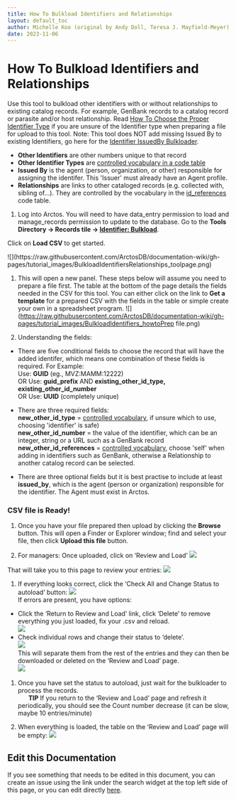 ```yaml
---
title: How To Bulkload Identifiers and Relationships
layout: default_toc
author: Michelle Koo (original by Andy Doll, Teresa J. Mayfield-Meyer)
date: 2023-11-06
---
```


# How To Bulkload Identifiers and Relationships

Use this tool to bulkload other identifiers with or without relationships to existing catalog records. For example, GenBank records to a catalog record or parasite and/or host relationship. Read [How To Choose the Proper Identifier Type](/how_to/How-to-choose-the-proper-other-identifier-type.html) if you are unsure of the Identifier type when preparing a file for upload to this tool. Note: This tool does NOT add missing Issued By to existing Identifiers, go here for the [Identifier IssuedBy Bulkloader](https://arctos.database.museum/loaders/bulk_identifier_issuedby.cfm).

- **Other Identifiers** are other numbers unique to that record
- **Other Identifier Types** are [controlled vocabulary in a code table](https://arctos.database.museum/info/ctDocumentation.cfm?table=ctcoll_other_id_type)
- **Issued By** is the agent (person, organization, or other) responsible for assigning the identifer. This 'Issuer' must already have an Agent profile.
- **Relationships** are links to other cataloged records (e.g. collected with, sibling of…). They are controlled by the vocabulary in the <a href="https://arctos.database.museum/info/ctDocumentation.cfm?table=ctid_references" class="external">id_references</a> code table.

1. Log into Arctos. You will need to have data_entry permission to load and manage_records permission to update to the database. Go to the <b>Tools Directory -> Records tile -> <a href="https://arctos.database.museum/loaders/BulkloadOtherId.cfm" class="external">Identifier: Bulkload</a></b>. 
<p>Click on <b>Load CSV</b> to get started.</p>
![](https://raw.githubusercontent.com/ArctosDB/documentation-wiki/gh-pages/tutorial_images/BulkloadIdentifiersRelationships_toolpage.png)

1. This will open a new panel. These steps below will assume you need to prepare a file first. The table at the bottom of the page details the fields needed in the CSV for this tool. You can either click on the link to <b>Get a template</b> for a prepared CSV with the fields in the table or simple create your own in a spreadsheet program.
![](https://raw.githubusercontent.com/ArctosDB/documentation-wiki/gh-pages/tutorial_images/BulkloadIdentifiers_howtoPrep file.png)

1. Understanding the fields: 

 - There are five conditional fields to choose the record that will have the added identifer, which means one combination of these fields is required. For Example:<br>
 Use: <b>GUID</b> (eg., MVZ:MAMM:12222)<br>
 OR
 Use: <b>guid_prefix</b> AND <b>existing_other_id_type, existing_other_id_number</b> <br>
 OR 
 Use: <b>UUID</b> (completely unique)
 
 - There are three required fields:<br><b>new_other_id_type</b> = [controlled vocabulary](https://arctos.database.museum/info/ctDocumentation.cfm?table=ctcoll_other_id_type), if unsure which to use, choosing 'identifier' is safe)<br><b>new_other_id_number</b> = the value of the identifier, which can be an integer, string or a URL such as a GenBank record<br><b>new_other_id_references</b> = [controlled vocabulary](https://arctos.database.museum/info/ctDocumentation.cfm?table=ctid_references), choose 'self' when adding in identifiers such as GenBank, otherwise a Relationship to another catalog record can be selected.
 
 - There are three optional fields but it is best practise to include at least <b>issued_by</b>, which is the agent (person or organization) responsible for the identifier. The Agent must exist in Arctos.

### CSV file is Ready!
1. Once you have your file prepared then upload by clicking the <b>Browse</b> button. This will open a Finder or Explorer window; find and select your file, then click <b>Upload this file</b> button.

1. For managers: Once uploaded, click on ‘Review and Load’
![](https://raw.githubusercontent.com/ArctosDB/documentation-wiki/gh-pages/tutorial_images/other_ids/Other_ID_Picture4.jpg)

That will take you to this page to review your entries:
![](https://raw.githubusercontent.com/ArctosDB/documentation-wiki/gh-pages/tutorial_images/other_ids/Other_ID_Picture5.jpg)

1. If everything looks correct, click the ‘Check All and Change Status to autoload’ button: 
![](https://raw.githubusercontent.com/ArctosDB/documentation-wiki/gh-pages/tutorial_images/other_ids/Other_ID_Picture6.jpg)<br>
If errors are present, you have options:<br>
- Click the ‘Return to Review and Load’ link, click ‘Delete’ to remove everything you just loaded, fix your .csv and reload.<br> 
![](https://raw.githubusercontent.com/ArctosDB/documentation-wiki/gh-pages/tutorial_images/other_ids/Other_ID_Picture6a.jpg)<br>
- Check individual rows and change their status to ‘delete’.<br>
![](https://raw.githubusercontent.com/ArctosDB/documentation-wiki/gh-pages/tutorial_images/other_ids/Other_ID_Picture6b2.jpg)<br>
This will separate them from the rest of the entries and they can then be downloaded or deleted on the ‘Review and Load’ page.<br>
![](https://raw.githubusercontent.com/ArctosDB/documentation-wiki/gh-pages/tutorial_images/other_ids/Other_ID_Picture6b.jpg)

1. Once you have set the status to autoload, just wait for the bulkloader to process the records.<br>
&nbsp;&nbsp;&nbsp;&nbsp;&nbsp;&nbsp;**TIP** If you return to the ‘Review and Load’ page and refresh it periodically, you should see the Count number decrease (it can be slow, maybe 10 entries/minute)

1.  When everything is loaded, the table on the ‘Review and Load’ page will be empty:
![](https://raw.githubusercontent.com/ArctosDB/documentation-wiki/gh-pages/tutorial_images/other_ids/Other_ID_Picture8.jpg)

## Edit this Documentation

If you see something that needs to be edited in this document, you can create an issue using the link under the search widget at the top left side of this page, or you can edit directly <a href="https://github.com/ArctosDB/documentation-wiki/edit/gh-pages/_how_to/How_To_Bulkload_Identifiers_Relationships.markdown" target="_blank">here</a>.
 
